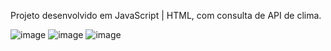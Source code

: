 Projeto desenvolvido em JavaScript | HTML, com consulta de API de clima.

![image](https://github.com/professorjonathan/projeto_clima/assets/115835116/123dfc34-efe9-483d-b5c6-b4d618e82172)
![image](https://github.com/professorjonathan/projeto_clima/assets/115835116/6c21cec7-4f86-4c25-9fee-54b03388efa5)
![image](https://github.com/professorjonathan/projeto_clima/assets/115835116/7e993628-d77f-4b86-9ad5-b28ab780104b)

